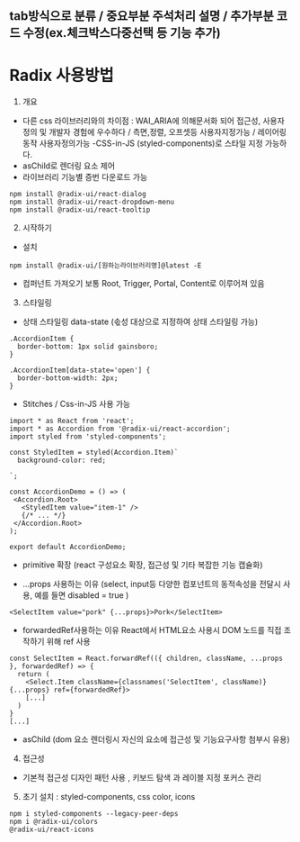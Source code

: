 ## tab방식으로 분류 / 중요부분 주석처리 설명 / 추가부분 코드 수정(ex.체크박스다중선택 등 기능 추가)

# Radix 사용방법

1. 개요

- 다른 css 라이브러리와의 차이점 :
  WAI_ARIA에 의해문서화 되어 접근성, 사용자 정의 및 개발자 경험에 우수하다 / 측면,정렬, 오프셋등 사용자지정가능 / 레이어링 동작 사용자정의가능
  -CSS-in-JS (styled-components)로 스타일 지정 가능하다.
- asChild로 렌더링 요소 제어
- 라이브러리 기능별 증번 다운로드 가능

```
npm install @radix-ui/react-dialog
npm install @radix-ui/react-dropdown-menu
npm install @radix-ui/react-tooltip
```

2. 시작하기

- 설치

```
npm install @radix-ui/[원하는라이브러리명]@latest -E
```

- 컴퍼넌트 가져오기
  보통 Root, Trigger, Portal, Content로 이루어져 있음

3. 스타일링

- 상태 스타일링
  data-state
  (솏성 대상으로 지정하여 상태 스타일링 가능)

```
.AccordionItem {
  border-bottom: 1px solid gainsboro;
}

.AccordionItem[data-state='open'] {
  border-bottom-width: 2px;
}
```

- Stitches / Css-in-JS 사용 가능

```
import * as React from 'react';
import * as Accordion from '@radix-ui/react-accordion';
import styled from 'styled-components';

const StyledItem = styled(Accordion.Item)`
  background-color: red;

`;

const AccordionDemo = () => (
 <Accordion.Root>
   <StyledItem value="item-1" />
   {/* ... */}
 </Accordion.Root>
);

export default AccordionDemo;
```

- primitive 확장
  (react 구성요소 확장, 접근성 및 기타 복잡한 기능 캡슐화)

* ...props 사용하는 이유
  (select, input등 다양한 컴포넌트의 동적속성을 전달시 사용, 예를 들면 disabled = true )

```
<SelectItem value="pork" {...props}>Pork</SelectItem>
```

- forwardedRef사용하는 이유
  React에서 HTML요소 사용시 DOM 노드를 직접 조작하기 위해 ref 사용

```
const SelectItem = React.forwardRef(({ children, className, ...props }, forwardedRef) => {
  return (
    <Select.Item className={classnames('SelectItem', className)} {...props} ref={forwardedRef}>
    [...]
  )
}
[...]
```

- asChild
  (dom 요소 렌더링시 자신의 요소에 접근성 및 기능요구사항 첨부시 유용)

4. 접근성

- 기본적 접근성 디자인 패턴 사용 , 키보드 탐색 과 레이블 지정 포커스 관리

5. 초기 설치
   : styled-components, css color, icons

```
npm i styled-components --legacy-peer-deps
npm i @radix-ui/colors
@radix-ui/react-icons
```

